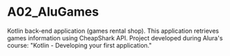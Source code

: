 # A02_AluGames
Kotlin back-end application (games rental shop). This application retrieves games information using CheapShark API. Project developed during Alura's course: "Kotlin - Developing your first application."
